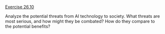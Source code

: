 [Exercise 26.10](26-10/)

Analyze the potential threats from AI technology to society. What
threats are most serious, and how might they be combated? How do they
compare to the potential benefits?
